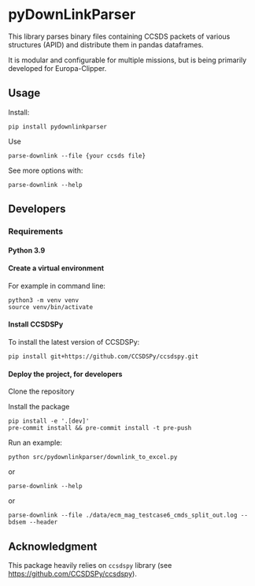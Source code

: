 # pyDownLinkParser

This library parses binary files containing CCSDS packets of various structures (APID) and distribute them in pandas dataframes.

It is modular and configurable for multiple missions, but is being primarily developed for Europa-Clipper.

## Usage

Install:

    pip install pydownlinkparser

Use

    parse-downlink --file {your ccsds file}

See more options with:

    parse-downlink --help


## Developers

### Requirements

#### Python 3.9

#### Create a virtual environment

For example in command line:

    python3 -m venv venv
    source venv/bin/activate

#### Install CCSDSPy

To install the latest version of CCSDSPy:

    pip install git+https://github.com/CCSDSPy/ccsdspy.git


#### Deploy the project, for developers

Clone the repository

Install the package

    pip install -e '.[dev]'
    pre-commit install && pre-commit install -t pre-push

Run an example:

    python src/pydownlinkparser/downlink_to_excel.py

or

    parse-downlink --help

or

    parse-downlink --file ./data/ecm_mag_testcase6_cmds_split_out.log --bdsem --header


## Acknowledgment

This package heavily relies on `ccsdspy` library (see https://github.com/CCSDSPy/ccsdspy).
